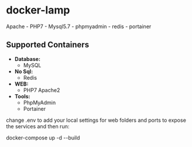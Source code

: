 # docker-lamp
Apache - PHP7 - Mysql5.7 - phpmyadmin - redis - portainer

## Supported Containers
- **Database:**
	- MySQL
- **No Sql:**
	- Redis
- **WEB:**
	- PHP7 Apache2
- **Tools:**
	- PhpMyAdmin
	- Portainer

change .env to add your local settings for web folders and ports to expose the services and then run:

docker-compose up -d --build


